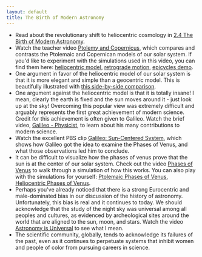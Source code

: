 ```yaml
---
layout: default
title: The Birth of Modern Astronomy
---
```


- Read about the revolutionary shift to heliocentric cosmology in [2.4 The Birth of Modern Astronomy](https://openstax.org/books/astronomy-2e/pages/2-4-the-birth-of-modern-astronomy).
- Watch the teacher video [Ptolemy and Copernicus](https://youtu.be/eoJ3w3Sr4Gg?si=mt2Xo17wUHOGaQat), which compares and contrasts the Ptolemaic and Copernican models of our solar system. If you'd like to experiment with the simulations used in this video, you can find them here: [heliocentric model](https://storage.googleapis.com/avh-sims/astroUNL/naap/ssm/heliocentric.html), [retrograde motion](https://storage.googleapis.com/avh-sims/astroUNL/classaction/animations/renaissance/retrograde.html), [epicycles demo](https://storage.googleapis.com/avh-sims/astroUNL/classaction/animations/renaissance/pathtracer.html).
- One argument in favor of the heliocentric model of our solar system is that it is more elegant and simple than a geocentric model. This is beautifully illustrated with [this side-by-side comparison](https://www.malinc.se/math/trigonometry/geocentrismen.php).
- One argument against the heliocentric model is that it is totally insane! I mean, clearly the earth is fixed and the sun moves around it - just look up at the sky! Overcoming this popular view was extremely difficult and arguably represents the first great achievement of modern science. Credit for this achievement is often given to Galileo. Watch the brief video, [Galileo - Physicist](https://youtu.be/2J0-ZbbrD6U?si=LGkOrBSEpDKzyLfS), to learn about his many contributions to modern science. 
- Watch the excellent PBS clip [Galileo: Sun-Centered System](https://www.youtube.com/watch?v=hdnGE4FPQcE), which shows how Galileo got the idea to examine the Phases of Venus, and what those observations led him to conclude.
- It can be difficult to visualize how the phases of venus prove that the sun is at the center of our solar system. Check out the video [Phases of Venus](https://youtu.be/7FBpAkHEhBY?si=BsmShNiQaZWa28aN) to walk through a simulation of how this works. You can also play with the simulations for yourself: [Ptolemaic Phases of Venus](https://storage.googleapis.com/avh-sims/astroUNL/classaction/animations/renaissance/ptolemaic.html), [Heliocentric Phases of Venus](https://storage.googleapis.com/avh-sims/astroUNL/classaction/animations/renaissance/venusphases.html).
- Perhaps you've already noticed that there is a strong Eurocentric and male-dominated bias in our discussion of the history of astronomy. Unfortunately, this bias is real and it continues to today. We should acknowledge that the study of the night sky was universal among all peoples and cultures, as evidenced by archeological sites around the world that are aligned to the sun, moon, and stars. Watch the video [Astronomy is Universal](https://youtu.be/hvmlYRO-qc0) to see what I mean.
- The scientific community, globally, tends to acknowledge its failures of the past, even as it continues to perpetuate systems that inhibit women and people of color from pursuing careers in science. 
